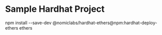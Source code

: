 # Sample Hardhat Project

npm install --save-dev  @nomiclabs/hardhat-ethers@npm:hardhat-deploy-ethers ethers
